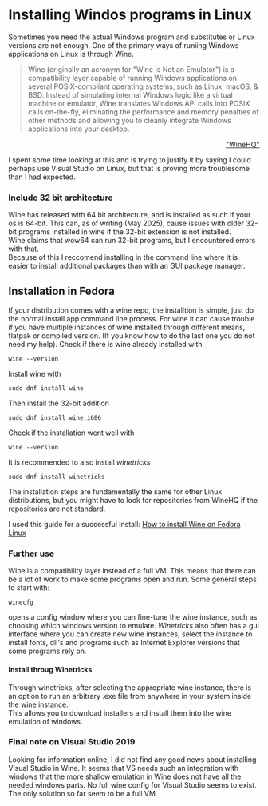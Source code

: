# Installing Windos programs in Linux  

Sometimes you need the actual Windows program and substitutes or Linux versions are not enough. One of the primary ways of runiing Windows applications on Linux is through Wine.  
> Wine (originally an acronym for "Wine Is Not an Emulator") is a compatibility layer capable of running Windows applications on several POSIX-compliant operating systems, such as Linux, macOS, & BSD. Instead of simulating internal Windows logic like a virtual machine or emulator, Wine translates Windows API calls into POSIX calls on-the-fly, eliminating the performance and memory penalties of other methods and allowing you to cleanly integrate Windows applications into your desktop.  

<div style="text-align: right"> 
<a href='https://www.winehq.org/'>"WineHQ"</a>
</div>  
  
  
I spent some time looking at this and is trying to justify it by saying I could perhaps use Visual Studio on Linux, but that is proving more troublesome than I had expected.

### Include 32 bit architecture
Wine has released with 64 bit architecture, and is installed as such if your os is 64-bit. This can, as of writing (May 2025), cause issues with older 32-bit programs installed in wine if the 32-bit extension is not installed.  
Wine claims that wow64 can run 32-bit programs, but I encountered errors with that.  
Because of this I reccomend installing in the command line where it is easier to install additional packages than with an GUI package manager.

## Installation in Fedora
If your distribution comes with a wine repo, the installtion is simple, just do the normal install app command line process. For wine it can cause trouble if you have multiple instances of wine installed through different means, flatpak or compiled version. (If you know how to do the last one you do not need my help). Check if there is wine already installed with
```
wine --version
```
Install wine with
```
sudo dnf install wine
```
Then install the 32-bit addition
```
sudo dnf install wine.i686
```
Check if the installation went well with
```
wine --version
```
It is recommended to also install *winetricks*
```
sudo dnf install winetricks
```

The installation steps are fundamentally the same for other Linux distributions, but you might have to look for repositories from WineHQ if the repositories are not standard.

I used this guide for a successful install: [How to install Wine on Fedora Linux](https://linuxcapable.com/how-to-install-wine-on-fedora-linux/)  

### Further use
Wine is a compatibility layer instead of a full VM. This means that there can be a lot of work to make some programs open and run. Some general steps to start with:
```
winecfg
```
opens a config window where you can fine-tune the wine instance, such as choosing which windows version to emulate.
*Winetricks* also often has a gui interface where you can create new wine instances, select the instance to install fonts, dll's and programs such as Internet Explorer versions that some programs rely on.  

#### Install throug Winetricks
Through winetricks, after selecting the appropriate wine instance, there is an option to run an arbitrary .exe file from anywhere in your system inside the wine instance.  
This allows you to download installers and install them into the wine emulation of windows.

### Final note on Visual Studio 2019
Looking for information online, I did not find any good news about installing Visual Studio in Wine. It seems that VS needs such an integration with windows that the more shallow emulation in Wine does not have all the needed windows parts. No full wine config for Visual Studio seems to exist. The only solution so far seem to be a full VM.